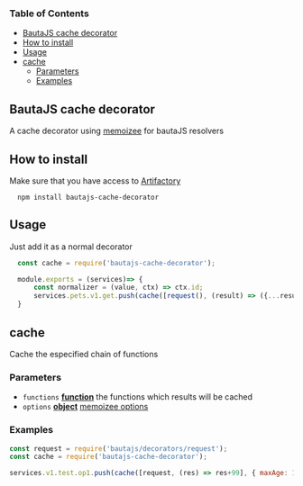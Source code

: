 <!-- Generated by documentation.js. Update this documentation by updating the source code. -->

### Table of Contents

-   [BautaJS cache decorator][1]
-   [How to install][2]
-   [Usage][3]
-   [cache][4]
    -   [Parameters][5]
    -   [Examples][6]

## BautaJS cache decorator

A cache decorator using [memoizee][7] for bautaJS resolvers


## How to install

Make sure that you have access to [Artifactory][8]

```console
  npm install bautajs-cache-decorator
```


## Usage

Just add it as a normal decorator

```js
  const cache = require('bautajs-cache-decorator');

  module.exports = (services)=> {
      const normalizer = (value, ctx) => ctx.id;
      services.pets.v1.get.push(cache([request(), (result) => ({...result, otherprop:1}), someHeavyOperation], normalizer, { maxAge:3500 }));
  }
```


## cache

Cache the especified chain of functions

### Parameters

-   `functions` **[function][9]** the functions which results will be cached
-   `options` **[object][10]** [memoizee options][7]

### Examples

```javascript
const request = require('bautajs/decorators/request');
const cache = require('bautajs-cache-decorator');

services.v1.test.op1.push(cache([request, (res) => res+99], { maxAge: 1000, preFetch: true })
```

[1]: #bautajs-cache-decorator

[2]: #how-to-install

[3]: #usage

[4]: #cache

[5]: #parameters

[6]: #examples

[7]: https://www.npmjs.com/package/memoizee#configuration

[8]: https://axags.jfrog.io/axags/api/npm/virtual-bcn-node/

[9]: https://developer.mozilla.org/docs/Web/JavaScript/Reference/Statements/function

[10]: https://developer.mozilla.org/docs/Web/JavaScript/Reference/Global_Objects/Object
